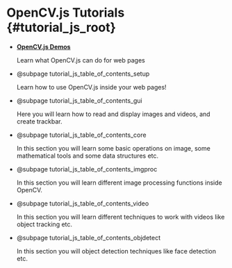 OpenCV.js Tutorials {#tutorial_js_root}
=======================
-   [**OpenCV.js Demos**](https://huningxin.github.io/opencv.js/samples/index.html)

    Learn what OpenCV.js can do for web pages

-   @subpage tutorial_js_table_of_contents_setup

    Learn how to use OpenCV.js inside your web pages!

-   @subpage tutorial_js_table_of_contents_gui

    Here you will learn how to read and display images and videos, and create trackbar.

-   @subpage tutorial_js_table_of_contents_core

    In this section you will learn some basic operations on image, some mathematical tools and some data structures etc.

-   @subpage tutorial_js_table_of_contents_imgproc

    In this section
    you will learn different image processing functions inside OpenCV.

-   @subpage tutorial_js_table_of_contents_video

    In this section you
    will learn different techniques to work with videos like object tracking etc.

-   @subpage tutorial_js_table_of_contents_objdetect

    In this section you
    will object detection techniques like face detection etc.
